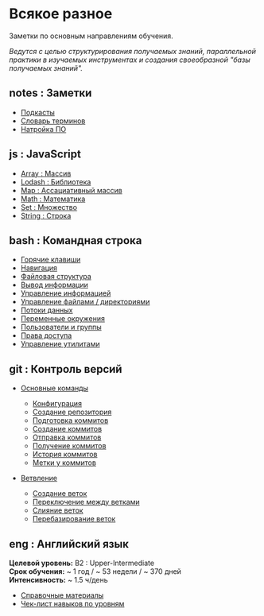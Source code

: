 # Всякое разное

Заметки по основным направлениям обучения.

_Ведутся с целью структурирования получаемых знаний, параллельной практики в изучаемых инструментах и создания своеобразной "базы получаемых знаний"._

## notes : Заметки

- [Подкасты](./notes-podcasts.md)
- [Словарь терминов](./notes-dictionary.md)
- [Натройка ПО](./notes-soft.md)

## js : JavaScript

- [Array : Массив](./js-array.md)
- [Lodash : Библиотека](./js-lodash.md)
- [Map : Ассациативный массив](./js-map.md)
- [Math : Математика](./js-math.md)
- [Set : Множество](./js-set.md)
- [String : Строка](./js-string.md)

## bash : Командная строка

- [Горячие клавиши](./bash.md#bash--горячие-клавиши)
- [Навигация](./bash.md#bash--навигация)
- [Файловая структура](./bash.md#bash--файловая-структура)
- [Вывод информации](./bash.md#bash--вывод-информации)
- [Управление информацией](./bash.md#bash--управление-информацией)
- [Управление файлами / директориями](./bash.md#bash--управление-файлами--директориями)
- [Потоки данных](./bash.md#bash--потоки-данных)
- [Переменные окружения](./bash.md#bash--переменные-окружения)
- [Пользователи и группы](./bash.md#bash--пользователи-и-группы)
- [Права доступа](./bash.md#bash--права-доступа)
- [Управление утилитами](./bash.md#bash--управление-утилитами)

## git : Контроль версий

- [Основные команды](./git.md)

  - [Конфигурация](./git.md#git--конфигурация)
  - [Создание репозитория](./git.md#git--создание-репозитория)
  - [Подготовка коммитов](./git.md#git--подготовка-коммитов)
  - [Создание коммитов](./git.md#git--создание-коммитов)
  - [Отправка коммитов](./git.md#git--отправка-коммитов)
  - [Получение коммитов](./git.md#git--получение-коммитов)
  - [История коммитов](./git.md#git--история-коммитов)
  - [Метки у коммитов](./git.md#git--метки-у-коммитов)

- [Ветвление](./git-branch.md)

  - [Создание веток](./git-branch.md#git--создание-веток)
  - [Переключение между ветками](./git-branch.md#git--переключение-между-ветками)
  - [Слияние веток](./git-branch.md#git--слияние-веток)
  - [Перебазирование веток](./git-branch.md#git--перебазирование-веток)

## eng : Английский язык

**Целевой уровень:** B2 : Upper-Intermediate  
**Срок обучения:** ~ 1 год / ~ 53 недели / ~ 370 дней  
**Интенсивность:** ~ 1.5 ч/день

- [Справочные материалы](./eng-sources.md)
- [Чек-лист навыков по уровням](./eng-levels.md)
